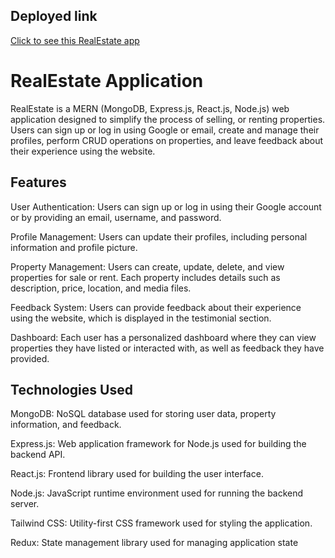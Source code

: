 ## Deployed link
[Click to see this RealEstate app](https://mern-real-estate-i5xo.onrender.com/)

# RealEstate Application

RealEstate is a MERN (MongoDB, Express.js, React.js, Node.js) web application designed to simplify the process of  selling, or renting properties. Users can sign up or log in using Google or email, create and manage their profiles, perform CRUD operations on properties, and leave feedback about their experience using the website.

## Features

User Authentication: Users can sign up or log in using their Google account or by providing an email, username, and password.

Profile Management: Users can update their profiles, including personal information and profile picture.

Property Management: Users can create, update, delete, and view properties for sale or rent. Each property includes details such as description, price, location, and media files.

Feedback System: Users can provide feedback about their experience using the website, which is displayed in the testimonial section.

Dashboard: Each user has a personalized dashboard where they can view properties they have listed or interacted with, as well as feedback they have provided.


## Technologies Used

MongoDB: NoSQL database used for storing user data, property information, and feedback.

Express.js: Web application framework for Node.js used for building the backend API.

React.js: Frontend library used for building the user interface.

Node.js: JavaScript runtime environment used for running the backend server.

Tailwind CSS: Utility-first CSS framework used for styling the application.

Redux: State management library used for managing application state
